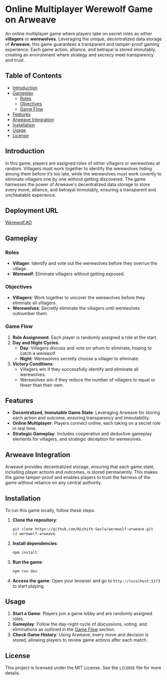 # Online Multiplayer Werewolf Game on Arweave

An online multiplayer game where players take on secret roles as either **villagers** or **werewolves**. Leveraging the unique, decentralized data storage of **Arweave**, this game guarantees a transparent and tamper-proof gaming experience. Each game action, alliance, and betrayal is stored immutably, creating an environment where strategy and secrecy meet transparency and trust.

## Table of Contents

- [Introduction](#introduction)
- [Gameplay](#gameplay)
  - [Roles](#roles)
  - [Objectives](#objectives)
  - [Game Flow](#game-flow)
- [Features](#features)
- [Arweave Integration](#arweave-integration)
- [Installation](#installation)
- [Usage](#usage)
- [License](#license)

## Introduction

In this game, players are assigned roles of either villagers or werewolves at random. Villagers must work together to identify the werewolves hiding among them before it’s too late, while the werewolves must work covertly to eliminate villagers one by one without getting discovered. The game harnesses the power of Arweave's decentralized data storage to store every move, alliance, and betrayal immutably, ensuring a transparent and uncheatable experience.

## Deployment URL

[Werewolf.AO](https://werewolf-arweave_arlink.ar-io.dev/)

## Gameplay

### Roles

- **Villager**: Identify and vote out the werewolves before they overrun the village.
- **Werewolf**: Eliminate villagers without getting exposed.

### Objectives

- **Villagers**: Work together to uncover the werewolves before they eliminate all villagers.
- **Werewolves**: Secretly eliminate the villagers until werewolves outnumber them.

### Game Flow

1. **Role Assignment**: Each player is randomly assigned a role at the start.
2. **Day and Night Cycles**:
   - **Day**: Villagers discuss and vote on whom to eliminate, hoping to catch a werewolf.
   - **Night**: Werewolves secretly choose a villager to eliminate.
3. **Victory Conditions**:
   - Villagers win if they successfully identify and eliminate all werewolves.
   - Werewolves win if they reduce the number of villagers to equal or fewer than their own.

## Features

- **Decentralized, Immutable Game State**: Leveraging Arweave for storing each action and outcome, ensuring transparency and immutability.
- **Online Multiplayer**: Players connect online, each taking on a secret role in real time.
- **Strategic Gameplay**: Includes cooperative and deductive gameplay elements for villagers, and strategic deception for werewolves.

## Arweave Integration

Arweave provides decentralized storage, ensuring that each game state, including player actions and outcomes, is stored permanently. This makes the game tamper-proof and enables players to trust the fairness of the game without reliance on any central authority.

## Installation

To run this game locally, follow these steps:

1. **Clone the repository**:

   ```bash
   git clone https://github.com/Nishith-Savla/werewolf-arweave.git
   cd werewolf-arweave
   ```

2. **Install dependencies**:

   ```bash
   npm install
   ```

3. **Run the game**:

   ```bash
   npm run dev
   ```

4. **Access the game**:
   Open your browser and go to `http://localhost:5173` to start playing.

## Usage

1. **Start a Game**: Players join a game lobby and are randomly assigned roles.
2. **Gameplay**: Follow the day-night cycle of discussions, voting, and eliminations as outlined in the [Game Flow](#game-flow) section.
3. **Check Game History**: Using Arweave, every move and decision is stored, allowing players to review game actions after each match.

## License

This project is licensed under the MIT License. See the `LICENSE` file for more details.
